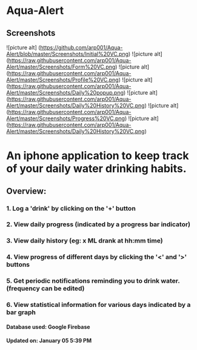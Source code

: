 # Aqua-Alert

## Screenshots

![picture alt] (https://github.com/arp001/Aqua-Alert/blob/master/Screenshots/Initial%20VC.png) 
![picture alt] (https://raw.githubusercontent.com/arp001/Aqua-Alert/master/Screenshots/Form%20VC.png) 
![picture alt] (https://raw.githubusercontent.com/arp001/Aqua-Alert/master/Screenshots/Profile%20VC.png)
![picture alt] (https://raw.githubusercontent.com/arp001/Aqua-Alert/master/Screenshots/Daily%20popup.png)
![picture alt] (https://raw.githubusercontent.com/arp001/Aqua-Alert/master/Screenshots/Daily%20History%20VC.png)
![picture alt] (https://raw.githubusercontent.com/arp001/Aqua-Alert/master/Screenshots/Progress%20VC.png)
![picture alt] (https://raw.githubusercontent.com/arp001/Aqua-Alert/master/Screenshots/Daily%20History%20VC.png)


# An iphone application to keep track of your daily water drinking habits.
## Overview:  
### 1. Log a 'drink' by clicking on the '+' button
### 2. View daily progress (indicated by a progress bar indicator)  
### 3. View daily history (eg: x ML drank at hh:mm time) 
### 4. View progress of different days by clicking the '<' and '>' buttons
### 5. Get periodic notifications reminding you to drink water. (frequency can be edited) 
### 6. View statistical information for various days indicated by a bar graph

#### Database used: Google Firebase
#### Updated on: January 05 5:39 PM 
